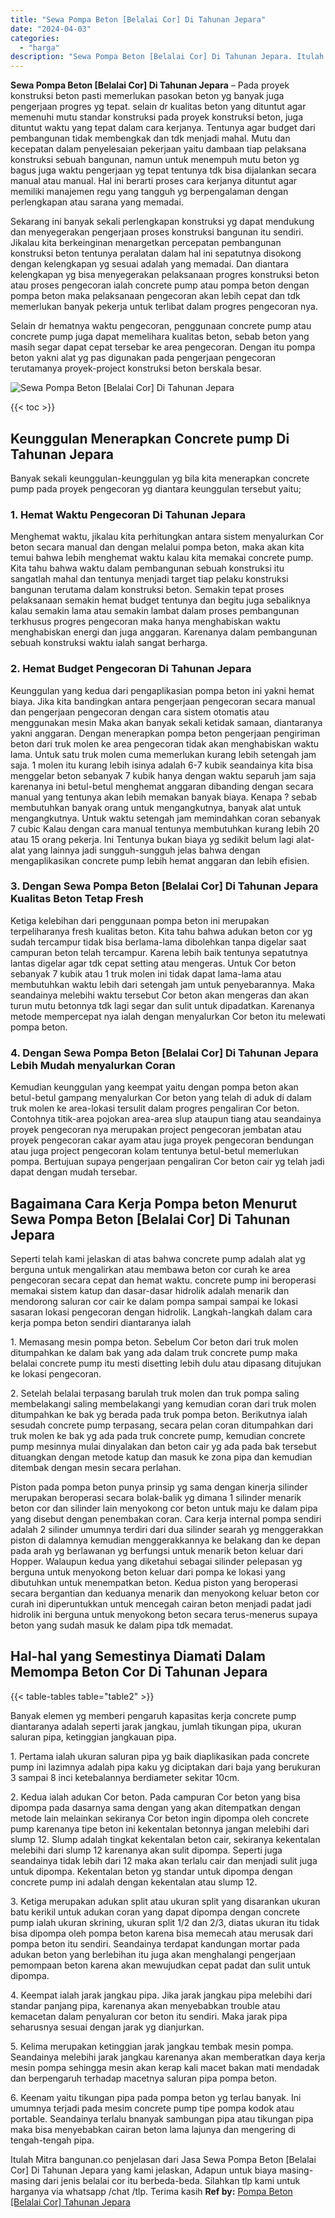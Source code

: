 ```yaml
---
title: "Sewa Pompa Beton [Belalai Cor] Di Tahunan Jepara"
date: "2024-04-03"
categories: 
  - "harga"
description: "Sewa Pompa Beton [Belalai Cor] Di Tahunan Jepara. Itulah Mitra bangunan.co penjelasan dari Jasa Sewa Pompa Beton [Belalai Cor] Di Tahunan Jepara yang kami..."
---
```


**Sewa Pompa Beton \[Belalai Cor\] Di Tahunan Jepara** – Pada proyek konstruksi beton pasti memerlukan pasokan beton yg banyak juga pengerjaan progres yg tepat. selain dr kualitas beton yang dituntut agar memenuhi mutu standar konstruksi pada proyek konstruksi beton, juga dituntut waktu yang tepat dalam cara kerjanya. Tentunya agar budget dari pembangunan tidak membengkak dan tdk menjadi mahal. Mutu dan kecepatan dalam penyelesaian pekerjaan yaitu dambaan tiap pelaksana konstruksi sebuah bangunan, namun untuk menempuh mutu beton yg bagus juga waktu pengerjaan yg tepat tentunya tdk bisa dijalankan secara manual atau manual. Hal ini berarti proses cara kerjanya dituntut agar memiliki manajemen regu yang tangguh yg berpengalaman dengan perlengkapan atau sarana yang memadai.

Sekarang ini banyak sekali perlengkapan konstruksi yg dapat mendukung dan menyegerakan pengerjaan proses konstruksi bangunan itu sendiri. Jikalau kita berkeinginan menargetkan percepatan pembangunan konstruksi beton tentunya peralatan dalam hal ini sepatutnya disokong dengan kelengkapan yg sesuai adalah yang memadai. Dan diantara kelengkapan yg bisa menyegerakan pelaksanaan progres konstruksi beton atau proses pengecoran ialah concrete pump atau pompa beton dengan pompa beton maka pelaksanaan pengecoran akan lebih cepat dan tdk memerlukan banyak pekerja untuk terlibat dalam progres pengecoran nya.

Selain dr hematnya waktu pengecoran, penggunaan concrete pump atau concrete pump juga dapat memelihara kualitas beton, sebab beton yang masih segar dapat cepat tersebar ke area pengecoran. Dengan itu pompa beton yakni alat yg pas digunakan pada pengerjaan pengecoran terutamanya proyek-project konstruksi beton berskala besar.

![Sewa Pompa Beton [Belalai Cor] Di Tahunan Jepara](/images/sewa-concrete-pump-03.png)

{{< toc >}}

## Keunggulan Menerapkan Concrete pump Di Tahunan Jepara

Banyak sekali keunggulan-keunggulan yg bila kita menerapkan concrete pump pada proyek pengecoran yg diantara keunggulan tersebut yaitu;

### 1\. Hemat Waktu Pengecoran Di Tahunan Jepara

Menghemat waktu, jikalau kita perhitungkan antara sistem menyalurkan Cor beton secara manual dan dengan melalui pompa beton, maka akan kita temui bahwa lebih menghemat waktu kalau kita memakai concrete pump. Kita tahu bahwa waktu dalam pembangunan sebuah konstruksi itu sangatlah mahal dan tentunya menjadi target tiap pelaku konstruksi bangunan terutama dalam konstruksi beton. Semakin tepat proses pelaksanaan semakin hemat budget tentunya dan begitu juga sebaliknya kalau semakin lama atau semakin lambat dalam proses pembangunan terkhusus progres pengecoran maka hanya menghabiskan waktu menghabiskan energi dan juga anggaran. Karenanya dalam pembangunan sebuah konstruksi waktu ialah sangat berharga.

### 2\. Hemat Budget Pengecoran Di Tahunan Jepara

Keunggulan yang kedua dari pengaplikasian pompa beton ini yakni hemat biaya. Jika kita bandingkan antara pengerjaan pengecoran secara manual dan pengerjaan pengecoran dengan cara sistem otomatis atau menggunakan mesin Maka akan banyak sekali ketidak samaan, diantaranya yakni anggaran. Dengan menerapkan pompa beton pengerjaan pengiriman beton dari truk molen ke area pengecoran tidak akan menghabiskan waktu lama. Untuk satu truk molen cuma memerlukan kurang lebih setengah jam saja. 1 molen itu kurang lebih isinya adalah 6-7 kubik seandainya kita bisa menggelar beton sebanyak 7 kubik hanya dengan waktu separuh jam saja karenanya ini betul-betul menghemat anggaran dibanding dengan secara manual yang tentunya akan lebih memakan banyak biaya. Kenapa ? sebab membutuhkan banyak orang untuk mengangkutnya, banyak alat untuk mengangkutnya. Untuk waktu setengah jam memindahkan coran sebanyak 7 cubic Kalau dengan cara manual tentunya membutuhkan kurang lebih 20 atau 15 orang pekerja. Ini Tentunya bukan biaya yg sedikit belum lagi alat-alat yang lainnya jadi sungguh-sungguh jelas bahwa dengan mengaplikasikan concrete pump lebih hemat anggaran dan lebih efisien.

### 3\. Dengan Sewa Pompa Beton \[Belalai Cor\] Di Tahunan Jepara Kualitas Beton Tetap Fresh

Ketiga kelebihan dari penggunaan pompa beton ini merupakan terpeliharanya fresh kualitas beton. Kita tahu bahwa adukan beton cor yg sudah tercampur tidak bisa berlama-lama dibolehkan tanpa digelar saat campuran beton telah tercampur. Karena lebih baik tentunya sepatutnya lantas digelar agar tdk cepat setting atau mengeras. Untuk Cor beton sebanyak 7 kubik atau 1 truk molen ini tidak dapat lama-lama atau membutuhkan waktu lebih dari setengah jam untuk penyebarannya. Maka seandainya melebihi waktu tersebut Cor beton akan mengeras dan akan turun mutu betonnya tdk lagi segar dan sulit untuk dipadatkan. Karenanya metode mempercepat nya ialah dengan menyalurkan Cor beton itu melewati pompa beton.

### 4\. Dengan Sewa Pompa Beton \[Belalai Cor\] Di Tahunan Jepara Lebih Mudah menyalurkan Coran

Kemudian keunggulan yang keempat yaitu dengan pompa beton akan betul-betul gampang menyalurkan Cor beton yang telah di aduk di dalam truk molen ke area-lokasi tersulit dalam progres pengaliran Cor beton. Contohnya titik-area pojokan area-area slup ataupun tiang atau seandainya proyek pengecoran nya merupakan project pengecoran jembatan atau proyek pengecoran cakar ayam atau juga proyek pengecoran bendungan atau juga project pengecoran kolam tentunya betul-betul memerlukan pompa. Bertujuan supaya pengerjaan pengaliran Cor beton cair yg telah jadi dapat dengan mudah tersebar.

## Bagaimana Cara Kerja Pompa beton Menurut Sewa Pompa Beton \[Belalai Cor\] Di Tahunan Jepara

Seperti telah kami jelaskan di atas bahwa concrete pump adalah alat yg berguna untuk mengalirkan atau membawa beton cor curah ke area pengecoran secara cepat dan hemat waktu. concrete pump ini beroperasi memakai sistem katup dan dasar-dasar hidrolik adalah menarik dan mendorong saluran cor cair ke dalam pompa sampai sampai ke lokasi sasaran lokasi pengecoran dengan hidrolik. Langkah-langkah dalam cara kerja pompa beton sendiri diantaranya ialah

1\. Memasang mesin pompa beton. Sebelum Cor beton dari truk molen ditumpahkan ke dalam bak yang ada dalam truk concrete pump maka belalai concrete pump itu mesti disetting lebih dulu atau dipasang ditujukan ke lokasi pengecoran.

2\. Setelah belalai terpasang barulah truk molen dan truk pompa saling membelakangi saling membelakangi yang kemudian coran dari truk molen ditumpahkan ke bak yg berada pada truk pompa beton. Berikutnya ialah sesudah concrete pump terpasang, secara pelan coran ditumpahkan dari truk molen ke bak yg ada pada truk concrete pump, kemudian concrete pump mesinnya mulai dinyalakan dan beton cair yg ada pada bak tersebut dituangkan dengan metode katup dan masuk ke zona pipa dan kemudian ditembak dengan mesin secara perlahan.

Piston pada pompa beton punya prinsip yg sama dengan kinerja silinder merupakan beroperasi secara bolak-balik yg dimana 1 silinder menarik beton cor dan silinder lain menyokong cor beton untuk maju ke dalam pipa yang disebut dengan penembakan coran. Cara kerja internal pompa sendiri adalah 2 silinder umumnya terdiri dari dua silinder searah yg menggerakkan piston di dalamnya kemudian menggerakkannya ke belakang dan ke depan pada arah yg berlawanan yg berfungsi untuk menarik beton keluar dari Hopper. Walaupun kedua yang diketahui sebagai silinder pelepasan yg berguna untuk menyokong beton keluar dari pompa ke lokasi yang dibutuhkan untuk menempatkan beton. Kedua piston yang beroperasi secara bergantian dan keduanya menarik dan menyokong keluar beton cor curah ini diperuntukkan untuk mencegah cairan beton menjadi padat jadi hidrolik ini berguna untuk menyokong beton secara terus-menerus supaya beton yang sudah masuk ke dalam pipa tdk memadat.

## Hal-hal yang Semestinya Diamati Dalam Memompa Beton Cor Di Tahunan Jepara

{{< table-tables table="table2" >}}

Banyak elemen yg memberi pengaruh kapasitas kerja concrete pump diantaranya adalah seperti jarak jangkau, jumlah tikungan pipa, ukuran saluran pipa, ketinggian jangkauan pipa.

1\. Pertama ialah ukuran saluran pipa yg baik diaplikasikan pada concrete pump ini lazimnya adalah pipa kaku yg diciptakan dari baja yang berukuran 3 sampai 8 inci ketebalannya berdiameter sekitar 10cm.

2\. Kedua ialah adukan Cor beton. Pada campuran Cor beton yang bisa dipompa pada dasarnya sama dengan yang akan ditempatkan dengan metode lain melainkan sekiranya Cor beton ingin dipompa oleh concrete pump karenanya tipe beton ini kekentalan betonnya jangan melebihi dari slump 12. Slump adalah tingkat kekentalan beton cair, sekiranya kekentalan melebihi dari slump 12 karenanya akan sulit dipompa. Seperti juga seandainya tidak lebih dari 12 maka akan terlalu cair dan menjadi sulit juga untuk dipompa. Kekentalan beton yg standar untuk dipompa dengan concrete pump ini adalah dengan kekentalan atau slump 12.

3\. Ketiga merupakan adukan split atau ukuran split yang disarankan ukuran batu kerikil untuk adukan coran yang dapat dipompa dengan concrete pump ialah ukuran skrining, ukuran split 1/2 dan 2/3, diatas ukuran itu tidak bisa dipompa oleh pompa beton karena bisa memecah atau merusak dari pompa beton itu sendiri. Seandainya terdapat kandungan mortar pada adukan beton yang berlebihan itu juga akan menghalangi pengerjaan pemompaan beton karena akan mewujudkan cepat padat dan sulit untuk dipompa.

4\. Keempat ialah jarak jangkau pipa. Jika jarak jangkau pipa melebihi dari standar panjang pipa, karenanya akan menyebabkan trouble atau kemacetan dalam penyaluran cor beton itu sendiri. Maka jarak pipa seharusnya sesuai dengan jarak yg dianjurkan.

5\. Kelima merupakan ketinggian jarak jangkau tembak mesin pompa. Seandainya melebihi jarak jangkau karenanya akan memberatkan daya kerja mesin pompa sehingga mesin akan kerap kali macet bakan mati mendadak dan berpengaruh terhadap macetnya saluran pipa pompa beton.

6\. Keenam yaitu tikungan pipa pada pompa beton yg terlau banyak. Ini umumnya terjadi pada mesim concrete pump tipe pompa kodok atau portable. Seandainya terlalu bnanyak sambungan pipa atau tikungan pipa maka bisa menyebabkan cairan beton lama lajunya dan mengering di tengah-tengah pipa.

Itulah Mitra bangunan.co penjelasan dari Jasa Sewa Pompa Beton \[Belalai Cor\] Di Tahunan Jepara yang kami jelaskan, Adapun untuk biaya masing-masing dari jenis belalai cor itu berbeda-beda. Silahkan tlp kami untuk harganya via whatsapp /chat /tlp. Terima kasih
**Ref by:** [Pompa Beton [Belalai Cor] Tahunan Jepara](https://id.wikipedia.org/wiki/Pompa)

